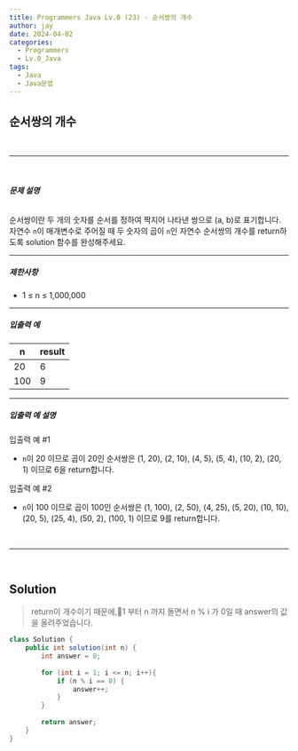 ```yaml
---
title: Programmers Java Lv.0 (23) - 순서쌍의 개수
author: jay
date: 2024-04-02
categories:
  - Programmers
  - Lv.0_Java
tags:
  - Java
  - Java문법
---
```

## **순서쌍의 개수**

<br />

---

<br/>

###### **문제 설명**

순서쌍이란 두 개의 숫자를 순서를 정하여 짝지어 나타낸 쌍으로 (a, b)로 표기합니다. 자연수 `n`이 매개변수로 주어질 때 두 숫자의 곱이 `n`인 자연수 순서쌍의 개수를 return하도록 solution 함수를 완성해주세요.

---

##### **제한사항**

- 1 ≤ n ≤ 1,000,000

---

##### **입출력 예**

|n|result|
|---|---|
|20|6|
|100|9|

---

##### **입출력 예 설명**

입출력 예 #1

- `n`이 20 이므로 곱이 20인 순서쌍은 (1, 20), (2, 10), (4, 5), (5, 4), (10, 2), (20, 1) 이므로 6을 return합니다.

입출력 예 #2

- `n`이 100 이므로 곱이 100인 순서쌍은 (1, 100), (2, 50), (4, 25), (5, 20), (10, 10), (20, 5), (25, 4), (50, 2), (100, 1) 이므로 9를 return합니다.


<br />

---

<br/>

## **Solution**

> return이 개수이기 때문에,1 부터 n 까지 돌면서 n % i 가 0일 때 answer의 값을 올려주었습니다.

```java
class Solution {
    public int solution(int n) {
        int answer = 0;
        
        for (int i = 1; i <= n; i++){
            if (n % i == 0) {
                answer++;
            }
        }
        
        return answer;
    }
}
```
